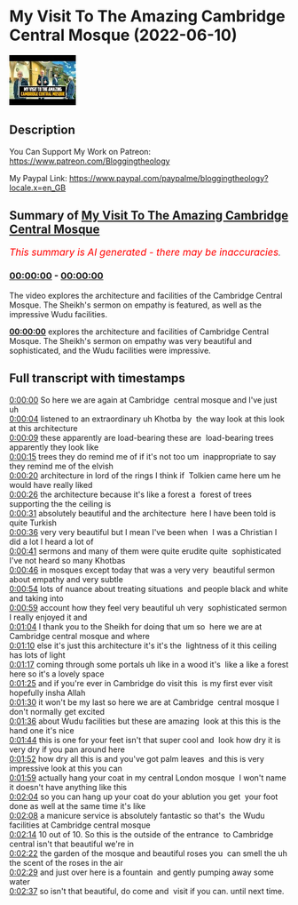 # My Visit To The Amazing Cambridge Central Mosque (2022-06-10)

![alt My Visit To The Amazing Cambridge Central Mosque](cYamuG78Hl0.jpg "My Visit To The Amazing Cambridge Central Mosque")

## Description

You Can Support My Work on Patreon:
https://www.patreon.com/Bloggingtheology

My Paypal Link: 
https://www.paypal.com/paypalme/bloggingtheology?locale.x=en_GB

## Summary of [My Visit To The Amazing Cambridge Central Mosque](https://www.youtube.com/watch?v=cYamuG78Hl0)


*<span style="color:red; font-size:125%">This summary is AI generated - there may be inaccuracies</span>. [](/)*

### [00:00:00](https://www.youtube.com/watch?v=cYamuG78Hl0&t=0) - [00:00:00](https://www.youtube.com/watch?v=cYamuG78Hl0&t=0)

The video explores the architecture and facilities of the Cambridge Central Mosque. The Sheikh's sermon on empathy is featured, as well as the impressive Wudu facilities.

**[00:00:00](https://www.youtube.com/watch?v=cYamuG78Hl0&t=0)** explores the architecture and facilities of Cambridge Central Mosque. The Sheikh's sermon on empathy was very beautiful and sophisticated, and the Wudu facilities were impressive.

## Full transcript with timestamps

[0:00:00](https://youtu.be/cYamuG78Hl0?t=0) So here we are again at Cambridge 
central mosque and I've just uh    
[0:00:04](https://youtu.be/cYamuG78Hl0?t=4) listened to an extraordinary uh Khotba by 
the way look at this look at this architecture    
[0:00:09](https://youtu.be/cYamuG78Hl0?t=9) these apparently are load-bearing these are 
load-bearing trees apparently they look like    
[0:00:15](https://youtu.be/cYamuG78Hl0?t=15) trees they do remind me of if it's not too um 
inappropriate to say they remind me of the elvish    
[0:00:20](https://youtu.be/cYamuG78Hl0?t=20) architecture in lord of the rings I think if 
Tolkien came here um he would have really liked    
[0:00:26](https://youtu.be/cYamuG78Hl0?t=26) the architecture because it's like a forest a 
forest of trees supporting the the ceiling is    
[0:00:31](https://youtu.be/cYamuG78Hl0?t=31) absolutely beautiful and the architecture 
here I have been told is quite Turkish    
[0:00:36](https://youtu.be/cYamuG78Hl0?t=36) very very beautiful but I mean I've been when 
I was a Christian I did a lot I heard a lot of    
[0:00:41](https://youtu.be/cYamuG78Hl0?t=41) sermons and many of them were quite erudite quite 
sophisticated I've not heard so many Khotbas    
[0:00:46](https://youtu.be/cYamuG78Hl0?t=46) in mosques except today that was a very very 
beautiful sermon about empathy and very subtle    
[0:00:54](https://youtu.be/cYamuG78Hl0?t=54) lots of nuance about treating situations 
and people black and white and taking into    
[0:00:59](https://youtu.be/cYamuG78Hl0?t=59) account how they feel very beautiful uh very 
sophisticated sermon I really enjoyed it and    
[0:01:04](https://youtu.be/cYamuG78Hl0?t=64) I thank you to the Sheikh for doing that um so 
here we are at Cambridge central mosque and where    
[0:01:10](https://youtu.be/cYamuG78Hl0?t=70) else it's just this architecture it's it's the 
lightness of it this ceiling has lots of light    
[0:01:17](https://youtu.be/cYamuG78Hl0?t=77) coming through some portals uh like in a wood it's 
like a like a forest here so it's a lovely space    
[0:01:25](https://youtu.be/cYamuG78Hl0?t=85) and if you're ever in Cambridge do visit this 
is my first ever visit hopefully insha Allah    
[0:01:30](https://youtu.be/cYamuG78Hl0?t=90) it won't be my last so here we are at Cambridge 
central mosque I don't normally get excited    
[0:01:36](https://youtu.be/cYamuG78Hl0?t=96) about Wudu facilities but these are amazing 
look at this this is the hand one it's nice  
[0:01:44](https://youtu.be/cYamuG78Hl0?t=104) this is one for your feet isn't that super cool and 
look how dry it is very dry if you pan around here    
[0:01:52](https://youtu.be/cYamuG78Hl0?t=112) how dry all this is and you've got palm leaves 
and this is very impressive look at this you can    
[0:01:59](https://youtu.be/cYamuG78Hl0?t=119) actually hang your coat in my central London mosque 
I won't name it doesn't have anything like this    
[0:02:04](https://youtu.be/cYamuG78Hl0?t=124) so you can hang up your coat do your ablution you get 
your foot done as well at the same time it's like   
[0:02:08](https://youtu.be/cYamuG78Hl0?t=128) a manicure service is absolutely fantastic so that's 
the Wudu facilities at Cambridge central mosque    
[0:02:14](https://youtu.be/cYamuG78Hl0?t=134) 10 out of 10. So this is the outside of the entrance 
to Cambridge central isn't that beautiful we're in    
[0:02:22](https://youtu.be/cYamuG78Hl0?t=142) the garden of the mosque and beautiful roses you 
can smell the uh the scent of the roses in the air    
[0:02:29](https://youtu.be/cYamuG78Hl0?t=149) and just over here is a fountain 
and gently pumping away some water    
[0:02:37](https://youtu.be/cYamuG78Hl0?t=157) so isn't that beautiful, do come and 
visit if you can. until next time.  
